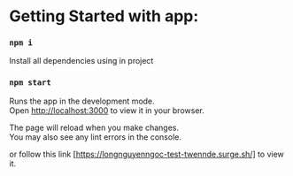 # Getting Started with app:

### `npm i`

Install all dependencies using in project

### `npm start`

Runs the app in the development mode.\
Open [http://localhost:3000](http://localhost:3000) to view it in your browser.

The page will reload when you make changes.\
You may also see any lint errors in the console.

or follow this link [https://longnguyenngoc-test-twennde.surge.sh/] to view it.
